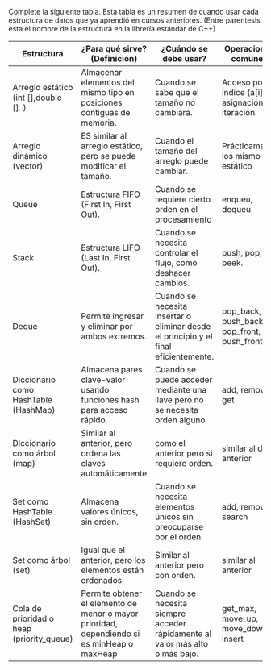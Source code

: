 Complete la siguiente tabla. Esta tabla es un resumen de cuando usar cada estructura de datos que ya aprendió en cursos anteriores. (Entre parentesis esta el nombre de la estructura en la librería estándar de C++)



| **Estructura**                            | **¿Para qué sirve? (Definición)**                                                           | **¿Cuándo se debe usar?**                                                            | **Operaciones comunes**                          |     |
| ----------------------------------------- | ------------------------------------------------------------------------------------------- | ------------------------------------------------------------------------------------ | ------------------------------------------------ | --- |
| Arreglo estático (int [],double []..)     | Almacenar elementos del mismo tipo en posiciones contiguas de memoria.                      | Cuando se sabe que el tamaño no cambiará.                                            | Acceso por índice (a[i]), asignación, iteración. |     |
| Arreglo dinámico (vector)                 | ES similar al arreglo estático, pero se puede modificar el tamaño.                          | Cuando el tamaño del arreglo puede cambiar.                                          | Prácticamente los mismo del estático             |     |
| Queue                                     | Estructura FIFO (First In, First Out).                                                      | Cuando se requiere cierto orden en el procesamiento                                  | enqueu, dequeu.                                  |     |
| Stack                                     | Estructura LIFO (Last In, First Out).                                                       | Cuando se necesita controlar el flujo, como deshacer cambios.                        | push, pop, peek.                                 |     |
| Deque                                     | Permite ingresar y eliminar por ambos extremos.                                             | Cuando se necesita insertar o eliminar desde el principio y el final eficientemente. | pop_back, push_back, pop_front, push_front       |     |
| Diccionario como HashTable (HashMap)      | Almacena pares clave-valor usando funciones hash para acceso rápido.                        | Cuando se puede acceder mediante una llave pero no se necesita orden alguno.         | add, remove, get                                 |     |
| Diccionario como árbol (map)              | Similar al anterior, pero ordena las claves automáticamente                                 | como el anterior pero si requiere orden.                                             | similar al de anterior                           |     |
| Set como HashTable (HashSet)              | Almacena valores únicos, sin orden.                                                         | Cuando se necesita elementos únicos sin preocuparse por el orden.                    | add, remove, search                              |     |
| Set como árbol (set)                      | Igual que el anterior, pero los elementos están ordenados.                                  | Similar al anterior pero con orden.                                                  | similar al anterior                              |     |
| Cola de prioridad o heap (priority_queue) | Permite obtener el elemento de menor o mayor prioridad, dependiendo si es minHeap o maxHeap | Cuando se necesita siempre acceder rápidamente al valor más alto o más bajo.         | get_max, move_up, move_down, insert              |     |

